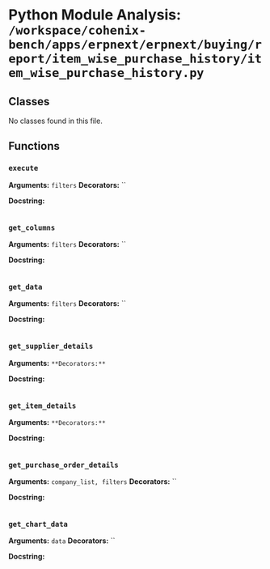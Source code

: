 # Python Module Analysis: `/workspace/cohenix-bench/apps/erpnext/erpnext/buying/report/item_wise_purchase_history/item_wise_purchase_history.py`

## Classes

No classes found in this file.


## Functions

### `execute`
**Arguments:** `filters`
**Decorators:** ``

**Docstring:**
```

```
### `get_columns`
**Arguments:** `filters`
**Decorators:** ``

**Docstring:**
```

```
### `get_data`
**Arguments:** `filters`
**Decorators:** ``

**Docstring:**
```

```
### `get_supplier_details`
**Arguments:** ``
**Decorators:** ``

**Docstring:**
```

```
### `get_item_details`
**Arguments:** ``
**Decorators:** ``

**Docstring:**
```

```
### `get_purchase_order_details`
**Arguments:** `company_list, filters`
**Decorators:** ``

**Docstring:**
```

```
### `get_chart_data`
**Arguments:** `data`
**Decorators:** ``

**Docstring:**
```

```

